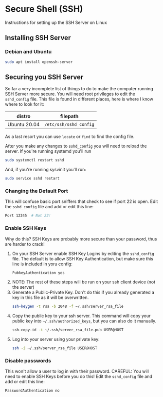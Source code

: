 # Secure Shell (SSH)
Instructions for setting up the SSH Server on Linux



## Installing SSH Server

### Debian and Ubuntu
```bash
sudo apt install openssh-server
```


## Securing you SSH Server
So far a very incomplete list of things to do to make the computer running SSH Server more secure.
You will need root privileges to edit the `sshd_config` file.
This file is found in different places, here is where I know where to look for it:

| distro       | filepath                       |
|--------------|--------------------------------|
| Ubuntu 20.04 | `/etc/ssh/sshd_config`         |

As a last resort you can use `locate` or `find` to find the config file.

After you make any changes to `sshd_config` you will need to reload the server.
If you're running systemd you'll run

```bash
sudo systemctl restart sshd
```


And, if you're running sysvinit you'll run:

```bash
sudo service sshd restart
```



### Changing the Default Port
This will confuse basic port sniffers that check to see if port 22 is open.
Edit the `sshd_config` file and add or edit this line:

```bash
Port 12345  # Not 22!
```


### Enable SSH Keys
Why do this?
SSH Keys are probably more secure than your password, thus are harder to crack!

1. On your SSH Server enable SSH Key Logins by editing the `sshd_config` file. The default is to allow SSH Key Authentication, but make sure this line is included in yoru config:
    ```bash
    PubkeyAuthentication yes
    ```
2. NOTE: The rest of these steps will be run on your ssh client device (not the server)
3. Generate a Public-Private Key. Don't do this if you already generated a key in this file as it will be overwritten.
    ```bash
    ssh-keygen -t rsa -b 2048 -f ~/.ssh/server_rsa_file
    ```
4. Copy the public key to your ssh server. This command will copy your public key into `~/.ssh/authorized_keys`, but you can also do it manually.
    ```bash
    ssh-copy-id -i ~/.ssh/server_rsa_file.pub USER@HOST
    ```
5. Log into your server using your private key:
    ```bash
    ssh -i ~/.ssh/server_rsa_file USER@HOST
    ```


### Disable passwords
This won't allow a user to log in with their password.
CAREFUL: You will need to enable SSH Keys before you do this!
Edit the `sshd_config` file and add or edit this line:

```bash
PasswordAuthentication no
```
